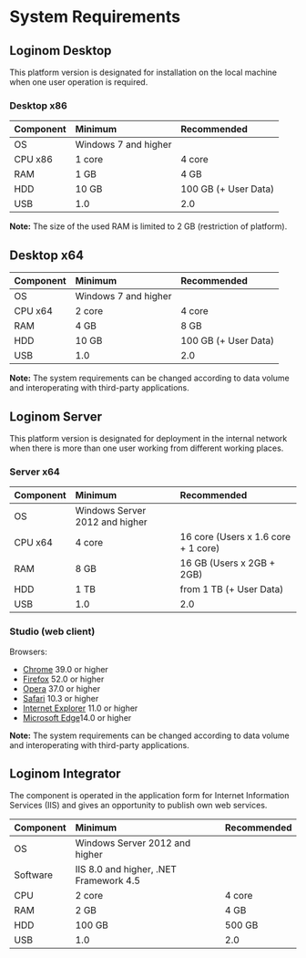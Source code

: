 # System Requirements

## Loginom Desktop

This platform version is designated for installation on the local machine when one user operation is required.

### Desktop x86

| Component | Minimum | Recommended |
|:--------- |:-------------|:------------- |
| OS | Windows 7 and higher | |
| CPU x86 | 1 core | 4 core |
| RAM | 1 GB | 4 GB |
| HDD | 10 GB | 100 GB (+ User Data) |
| USB | 1.0 | 2.0 |

**Note:** The size of the used RAM is limited to 2 GB (restriction of platform).

## Desktop x64

| Component | Minimum | Recommended |
|:--------- |:-------------|:------------- |
| OS | Windows 7 and higher | |
| CPU x64 | 2 core | 4 core |
| RAM | 4 GB | 8 GB |
| HDD | 10 GB | 100 GB (+ User Data) |
| USB | 1.0 | 2.0 |

**Note:** The system requirements can be changed according to data volume and interoperating with third-party applications.

## Loginom Server

This platform version is designated for deployment in the internal network when there is more than one user working from different working places.

### Server x64

| Component | Minimum | Recommended |
|:--------- |:-------------|:------------- |
| OS | Windows Server 2012 and higher | |
| CPU x64 | 4 core | 16 core (Users x 1.6 core + 1 core) |
| RAM | 8 GB | 16 GB (Users x 2GB + 2GB) |
| HDD | 1 TB | from 1 ТB (+ User Data) |
| USB | 1.0 | 2.0 |

### Studio (web client)

Browsers:

* [Chrome](https://www.google.ru/chrome/browse) 39.0 or higher
* [Firefox](https://www.mozilla.org/en-US/firefox/organizations/) 52.0 or higher
* [Opera](http://www.opera.com/ru) 37.0 or higher
* [Safari](https://www.apple.com/ru/safari/) 10.3 or higher
* [Internet Explorer](https://www.microsoft.com/ru-ru/download/internet-explorer.aspx) 11.0 or higher
* [Microsoft Edge](https://www.microsoft.com/ru-ru/windows/microsoft-edge)14.0 or higher

**Note:** The system requirements can be changed according to data volume and interoperating with third-party applications.

## Loginom Integrator

The component is operated in the application form for Internet Information Services (IIS) and gives an opportunity to publish own web services.

| Component | Minimum | Recommended |
|:--------- |:-------------|:------------- |
| OS | Windows Server 2012 and higher | |
| Software | IIS 8.0 and higher, .NET Framework 4.5 | |
| CPU | 2 core | 4 core |
| RAM | 2 GB | 4 GB |
| HDD | 100 GB | 500 GB |
| USB | 1.0 | 2.0 |

